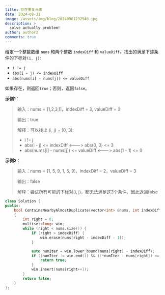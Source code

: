 ```yaml
---
title: 存在重复元素
date: 2024-08-31
image: /assets/img/blog/20240901232540.jpg
description: >
  solve actually problem!
author: author2
comments: true
---
```


给定一个整数数组 `nums` 和两个整数 `indexDiff` 和 `valueDiff`。找出的满足下述条件的下标对`(i, j)`:

- `i != j`
- `abs(i - j) <= indexDiff`
- `abs(nums[i] - nums[j]) <= valueDiff`

如果存在，则返回`true`；否则，返回`false`。

**示例1**：

> 输入：nums = [1,2,3,1]，indexDiff = 3, valueDiff = 0
>
> 输出：true
>
> 解释：可以找出 (i, j) = (0, 3);
>
> - i != j
> - abs(i - j) <= indexDiff <---> abs(0, 3) <= 3
> - abs(nums[i] - nums[j]) <= valueDiff <---> abs(1 - 1) <= 0

**示例2**：

>输入：nums = [1, 5, 9, 1, 5, 9]，indexDiff = 2，valueDiff = 3
>
>输出：false
>
>解释：尝试所有可能的下标对(i, j)，都无法满足这3个条件，因此返回false

```c++
class Solution {
public:
    bool ContainsNearbyAlmostDuplicate(vector<int> &nums, int indexDiff, int valueDiff)
    {
        int right = 0;
        multiset<long> win;
        while (right < nums.size()) {
            if (right > indexDiff) {
                win.erase(nums[right - indexDiff - 1]);
            }

            auto numIter = win.lower_bound(nums[right] - indexDiff);
            if ((numIter != win.end()) && ((*numIter - nums[right]) <= valueDiff)) {
                return true;
            }
            win.insert(nums[right++]);
        }
        return false;
    }
};
```

